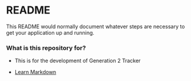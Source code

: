 # README #

This README would normally document whatever steps are necessary to get your application up and running.

### What is this repository for? ###

* This is for the development of Generation 2 Tracker

* [Learn Markdown](https://bitbucket.org/tutorials/markdowndemo)

